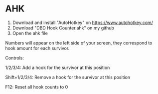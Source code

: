 # AHK

1. Download and install "AutoHotkey" on https://www.autohotkey.com/
2. Download "DBD Hook Counter.ahk" on my github
3. Open the ahk file


Numbers will appear on the left side of your screen, they correspond to hook amount for each survivor.


Controls:

1/2/3/4: Add a hook for the survivor at this position

Shift+1/2/3/4: Remove a hook for the survivor at this position

F12: Reset all hook counts to 0

